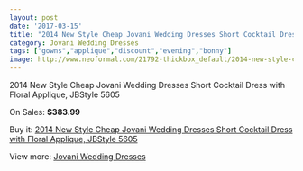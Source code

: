 ```yaml
---
layout: post
date: '2017-03-15'
title: "2014 New Style Cheap Jovani Wedding Dresses Short Cocktail Dress with Floral Applique, JBStyle 5605"
category: Jovani Wedding Dresses
tags: ["gowns","applique","discount","evening","bonny"]
image: http://www.neoformal.com/21792-thickbox_default/2014-new-style-cheap-jovani-wedding-dresses-short-cocktail-dress-with-floral-applique-jbstyle-5605.jpg
---
```

2014 New Style Cheap Jovani Wedding Dresses Short Cocktail Dress with Floral Applique, JBStyle 5605

On Sales: **$383.99**
<a href="https://www.neoformal.com/en/jovani-wedding-dresses-2014/7128-2014-new-style-cheap-jovani-wedding-dresses-short-cocktail-dress-with-floral-applique-jbstyle-5605.html"><amp-img layout="responsive" width="600" height="600" src="//www.neoformal.com/21792-thickbox_default/2014-new-style-cheap-jovani-wedding-dresses-short-cocktail-dress-with-floral-applique-jbstyle-5605.jpg" alt="2014 New Style Cheap Jovani Wedding Dresses Short Cocktail Dress with Floral Applique, JBStyle 5605 0" /></a>
<a href="https://www.neoformal.com/en/jovani-wedding-dresses-2014/7128-2014-new-style-cheap-jovani-wedding-dresses-short-cocktail-dress-with-floral-applique-jbstyle-5605.html"><amp-img layout="responsive" width="600" height="600" src="//www.neoformal.com/21793-thickbox_default/2014-new-style-cheap-jovani-wedding-dresses-short-cocktail-dress-with-floral-applique-jbstyle-5605.jpg" alt="2014 New Style Cheap Jovani Wedding Dresses Short Cocktail Dress with Floral Applique, JBStyle 5605 1" /></a>

Buy it: [2014 New Style Cheap Jovani Wedding Dresses Short Cocktail Dress with Floral Applique, JBStyle 5605](https://www.neoformal.com/en/jovani-wedding-dresses-2014/7128-2014-new-style-cheap-jovani-wedding-dresses-short-cocktail-dress-with-floral-applique-jbstyle-5605.html "2014 New Style Cheap Jovani Wedding Dresses Short Cocktail Dress with Floral Applique, JBStyle 5605")

View more: [Jovani Wedding Dresses](https://www.neoformal.com/en/111-jovani-wedding-dresses-2014 "Jovani Wedding Dresses")